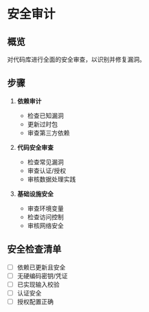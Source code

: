 # 安全审计

## 概览
对代码库进行全面的安全审查，以识别并修复漏洞。

## 步骤
1. **依赖审计**
   - 检查已知漏洞
   - 更新过时包
   - 审查第三方依赖

2. **代码安全审查**
   - 检查常见漏洞
   - 审查认证/授权
   - 审核数据处理实践

3. **基础设施安全**
   - 审查环境变量
   - 检查访问控制
   - 审核网络安全

## 安全检查清单
- [ ] 依赖已更新且安全
- [ ] 无硬编码密钥/凭证
- [ ] 已实现输入校验
- [ ] 认证安全
- [ ] 授权配置正确